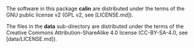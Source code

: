 The software in this package __calin__ are distributed under the terms of the
GNU public license v2 (GPL v2, see [LICENSE.md]).

The files in the **data** sub-directory are distributed under the terms of the
Creative Commons Attribution-ShareAlike 4.0 license (CC-BY-SA-4.0, see
[data/LICENSE.md]).
